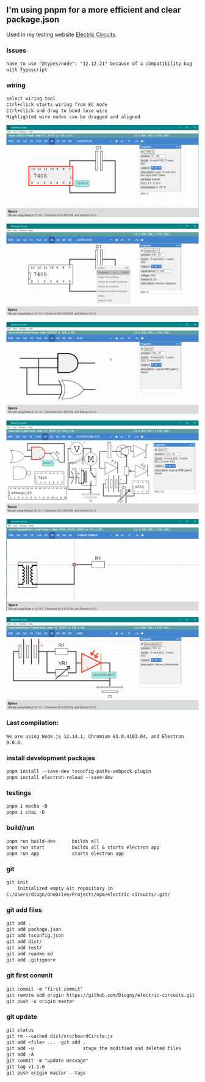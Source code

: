 
## I'm using pnpm for a more efficient and clear package.json

Used in my testing website [Electric Circuits](http://diogny.com/tests/circuits.php).

### Issues
	have to use "@types/node": "12.12.21" because of a compatibility bug with Typescript

### wiring
	select wiring tool
	Ctrl+click starts wiring from EC node
	Ctrl+click and drag to bond lose wire
	Highlighted wire nodes can be dragged and aligned

![working example](dist/img/img01.png)

![working example](dist/img/img02.png)

![working example](dist/img/img03.png)

![working example](dist/img/img04.png)

![working example](dist/img/img05.png)

![working example](dist/img/img06.png)


### Last compilation:
	We are using Node.js 12.14.1, Chromium 83.0.4103.64, and Electron 9.0.0.

### install development packajes
	pnpm install --save-dev tsconfig-paths-webpack-plugin
	pnpm install electron-reload --save-dev

### testings
	pnpm i mocha -D
	pnpm i chai -D
	
### build/run
	pnpm run build-dev		builds all
	pnpm run start			builds all & starts electron app
	pnpm run app			starts electron app

### git
	git init
		Initialized empty Git repository in C:/Users/diogn/OneDrive/Projects/npm/electric-circuits/.git/

### git add files
	git add .
	git add package.json
	git add tsconfig.json
	git add dist/
	git add test/
	git add readme.md
	git add .gitignore
	

### git first commit
	git commit -m "first commit"
	git remote add origin https://github.com/Diogny/electric-circuits.git
	git push -u origin master

### git update
	git status
	git rm --cached dist/src/boardCircle.js
	git add <file> ...	git add .
	git add -u					stage the modified and deleted files
	git add -A
	git commit -m "update message"
	git tag v1.1.0
	git push origin master --tags

